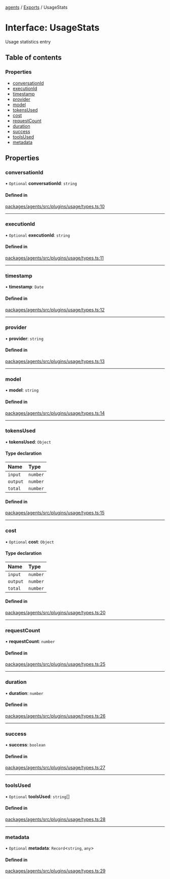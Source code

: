 <!-- 
 ⚠️  AUTO-GENERATED FILE - DO NOT EDIT MANUALLY
 This file is automatically generated by scripts/docs-generator.js
 To make changes, edit the source TypeScript files or update the generator script
-->

[agents](../../) / [Exports](../modules) / UsageStats

# Interface: UsageStats

Usage statistics entry

## Table of contents

### Properties

- [conversationId](UsageStats#conversationid)
- [executionId](UsageStats#executionid)
- [timestamp](UsageStats#timestamp)
- [provider](UsageStats#provider)
- [model](UsageStats#model)
- [tokensUsed](UsageStats#tokensused)
- [cost](UsageStats#cost)
- [requestCount](UsageStats#requestcount)
- [duration](UsageStats#duration)
- [success](UsageStats#success)
- [toolsUsed](UsageStats#toolsused)
- [metadata](UsageStats#metadata)

## Properties

### conversationId

• `Optional` **conversationId**: `string`

#### Defined in

[packages/agents/src/plugins/usage/types.ts:10](https://github.com/woojubb/robota/blob/bdf92966fb2bc9eb8d5a633591fffc1261e7f0f5/packages/agents/src/plugins/usage/types.ts#L10)

___

### executionId

• `Optional` **executionId**: `string`

#### Defined in

[packages/agents/src/plugins/usage/types.ts:11](https://github.com/woojubb/robota/blob/bdf92966fb2bc9eb8d5a633591fffc1261e7f0f5/packages/agents/src/plugins/usage/types.ts#L11)

___

### timestamp

• **timestamp**: `Date`

#### Defined in

[packages/agents/src/plugins/usage/types.ts:12](https://github.com/woojubb/robota/blob/bdf92966fb2bc9eb8d5a633591fffc1261e7f0f5/packages/agents/src/plugins/usage/types.ts#L12)

___

### provider

• **provider**: `string`

#### Defined in

[packages/agents/src/plugins/usage/types.ts:13](https://github.com/woojubb/robota/blob/bdf92966fb2bc9eb8d5a633591fffc1261e7f0f5/packages/agents/src/plugins/usage/types.ts#L13)

___

### model

• **model**: `string`

#### Defined in

[packages/agents/src/plugins/usage/types.ts:14](https://github.com/woojubb/robota/blob/bdf92966fb2bc9eb8d5a633591fffc1261e7f0f5/packages/agents/src/plugins/usage/types.ts#L14)

___

### tokensUsed

• **tokensUsed**: `Object`

#### Type declaration

| Name | Type |
| :------ | :------ |
| `input` | `number` |
| `output` | `number` |
| `total` | `number` |

#### Defined in

[packages/agents/src/plugins/usage/types.ts:15](https://github.com/woojubb/robota/blob/bdf92966fb2bc9eb8d5a633591fffc1261e7f0f5/packages/agents/src/plugins/usage/types.ts#L15)

___

### cost

• `Optional` **cost**: `Object`

#### Type declaration

| Name | Type |
| :------ | :------ |
| `input` | `number` |
| `output` | `number` |
| `total` | `number` |

#### Defined in

[packages/agents/src/plugins/usage/types.ts:20](https://github.com/woojubb/robota/blob/bdf92966fb2bc9eb8d5a633591fffc1261e7f0f5/packages/agents/src/plugins/usage/types.ts#L20)

___

### requestCount

• **requestCount**: `number`

#### Defined in

[packages/agents/src/plugins/usage/types.ts:25](https://github.com/woojubb/robota/blob/bdf92966fb2bc9eb8d5a633591fffc1261e7f0f5/packages/agents/src/plugins/usage/types.ts#L25)

___

### duration

• **duration**: `number`

#### Defined in

[packages/agents/src/plugins/usage/types.ts:26](https://github.com/woojubb/robota/blob/bdf92966fb2bc9eb8d5a633591fffc1261e7f0f5/packages/agents/src/plugins/usage/types.ts#L26)

___

### success

• **success**: `boolean`

#### Defined in

[packages/agents/src/plugins/usage/types.ts:27](https://github.com/woojubb/robota/blob/bdf92966fb2bc9eb8d5a633591fffc1261e7f0f5/packages/agents/src/plugins/usage/types.ts#L27)

___

### toolsUsed

• `Optional` **toolsUsed**: `string`[]

#### Defined in

[packages/agents/src/plugins/usage/types.ts:28](https://github.com/woojubb/robota/blob/bdf92966fb2bc9eb8d5a633591fffc1261e7f0f5/packages/agents/src/plugins/usage/types.ts#L28)

___

### metadata

• `Optional` **metadata**: `Record`\<`string`, `any`\>

#### Defined in

[packages/agents/src/plugins/usage/types.ts:29](https://github.com/woojubb/robota/blob/bdf92966fb2bc9eb8d5a633591fffc1261e7f0f5/packages/agents/src/plugins/usage/types.ts#L29)
